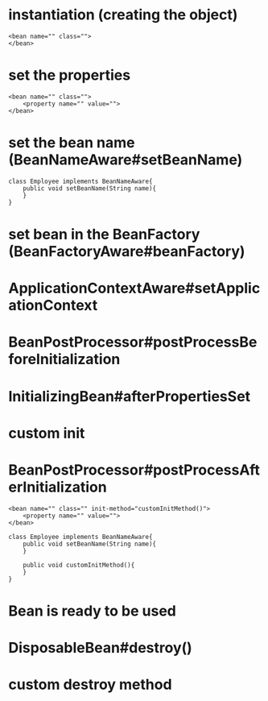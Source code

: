# instantiation (creating the object)
	<bean name="" class="">
	</bean>

# set the properties
	<bean name="" class="">
	 	<property name="" value="">
	</bean>
	
# set the bean name (BeanNameAware#setBeanName)
	class Employee implements BeanNameAware{
		public void setBeanName(String name){
		}
	}
	
# set bean in the BeanFactory (BeanFactoryAware#beanFactory)

# ApplicationContextAware#setApplicationContext

# BeanPostProcessor#postProcessBeforeInitialization

# InitializingBean#afterPropertiesSet

# custom init
  

# BeanPostProcessor#postProcessAfterInitialization
	<bean name="" class="" init-method="customInitMethod()">
	 	<property name="" value="">
	</bean>
	
	class Employee implements BeanNameAware{
		public void setBeanName(String name){
		}
		
		public void customInitMethod(){
		}
	}

# Bean is ready to be used


# DisposableBean#destroy()


# custom destroy method

